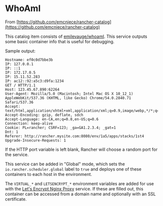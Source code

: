 <h1>WhoAmI</h1>

From [https://github.com/emcniece/rancher-catalog](https://github.com/emcniece/rancher-catalog)

This catalog item consists of [emilevauge/whoamI](https://github.com/emilevauge/whoamI). This service outputs some basic container info that is useful for debugging.

Sample output:

```
Hostname: ef0c0d7bbe3b
IP: 127.0.0.1
IP: ::1
IP: 172.17.0.5
IP: 15.11.52.283
IP: ac12::92:a5c3:d9fa:1234
GET / HTTP/1.1
Host: 123.45.67.890:62264
User-Agent: Mozilla/5.0 (Macintosh; Intel Mac OS X 10_12_1) AppleWebKit/537.36 (KHTML, like Gecko) Chrome/54.0.2840.71 Safari/537.36
Accept: text/html,application/xhtml+xml,application/xml;q=0.9,image/webp,*/*;q=0.8
Accept-Encoding: gzip, deflate, sdch
Accept-Language: en-CA,en;q=0.8,en-US;q=0.6
Connection: keep-alive
Cookie: PL=rancher; CSRF=123; _ga=GA1.2.3.4; _gat=1
Dnt: 1
Referer: http://rancher.mysite.com:8080/env/1a5/apps/stacks/1st4
Upgrade-Insecure-Requests: 1
```

If the HTTP port variable is left blank, Rancher will choose a random port for the service.

This service can be added in "Global" mode, which sets the `io.rancher.scheduler.global` label to `true` and deploys one of these containers to each host in the environment.

The `VIRTUAL_*` and `LETSENCRYPT_*` environment variables are added for use with the [Let's Encrypt Nginx Proxy]() service. If these are filled out, this container can be accessed from a domain name and optionally with an SSL certificate.